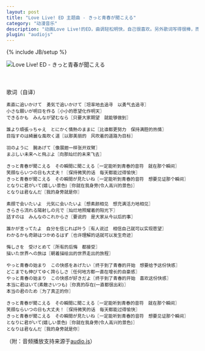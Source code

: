 ```yaml
---
layout: post
title: "Love Live! ED 主题曲 - きっと青春が聞こえる"
category: "动漫音乐"
description: "动画Love Live!的ED，曲调轻松明快，自己很喜欢。另外歌词写得很棒，而且很积极向上，在此推荐给大家。"
plugin: "audiojs"
---
```

{% include JB/setup %}

![Love Live! ED - きっと青春が聞こえる][img_cover]

<div class="post_display" style="height:24px;">
    <audio src="http://f.izt8.com/4230941808/1373851589.mp3" preload="auto"></audio>
</div>

歌词（自译）

<small>素直に追いかけて　勇気で追いかけて〖坦率地去追寻　以勇气去追寻〗  
小さな願いが明日を作る〖小小的愿望化作明天〗  
できるかも　みんなが望むなら〖只要大家期望　就能够做到〗  </small>

<small>誰より頑張っちゃえ　とにかく情熱のままに〖比谁都更努力　保持满腔的热情〗  
目指すのは綺麗な風吹く道〖以那美丽的　风吹着的道路为目标〗    </small>

<small>羽のように　腕あげて〖像展翅一样张开双臂〗  
まぶしい未来へと飛ぶよ〖向那灿烂的未来飞去〗    </small>

<small>きっと青春が聞こえる　その瞬間に聞こえる〖一定能听到青春的音符　就在那个瞬间〗  
笑顔ならいつの日も大丈夫！〖保持微笑的话　每天都能过得愉快〗  
きっと青春が聞こえる　その瞬間が見たいね〖一定能听到青春的音符　想要见证那个瞬间〗  
となりに君がいて(嬉しい景色)〖你就在我身旁(令人高兴的景色)〗  
となりは君なんだ〖我的身旁就是你〗    </small>

<small>素顔で会いたいよ　元気に会いたいよ〖想素颜相见　想充满活力地相见〗  
きらきら流れる陽射しの元で〖灿烂地照耀着的阳光下〗  
話すのは　みんなのこれからさ〖要说的　是大家从今以后的事〗    </small>

<small>誰かが言ってたよ　自分を信じれば叶う〖有人说过　相信自己就可以实现愿望〗  
わかるかも奇跡はつかめるはず〖也许理解的话就可以发生奇迹〗    </small>

<small>悔しさを　受けとめて〖所有的后悔　都接受〗  
描いた世界への旅は〖朝着描绘出的世界走出的旅程〗    </small>

<small>やっと青春の始まり　この快感をあげたい〖终于到了青春的开始　想要给予这份快感〗  
どこまでも伸びてゆく誇らしさ〖任何地方都一直在增长的自豪感〗  
やっと青春の始まり　この快感が好きだよ〖终于到了青春的开始　喜欢这份快感〗  
本当に君はいて(素敵さいつも)〖你真的存在(一直都很出彩)〗  
本当の君のため〖为了真正的你〗    </small>

<small>きっと青春が聞こえる　その瞬間に聞こえる〖一定能听到青春的音符　就在那个瞬间〗  
笑顔ならいつの日も大丈夫！〖保持微笑的话　每天都能过得愉快〗  
きっと青春が聞こえる　その瞬間が見たいね〖一定能听到青春的音符　想要见证那个瞬间〗  
となりに君がいて(嬉しい景色)〖你就在我身旁(令人高兴的景色)〗  
となりは君なんだ〖我的身旁就是你〗    </small>

（附：音频播放支持来源于[audio.js][]）

[img_cover]: {{POSTS_IMG_PATH}}/201304/lovelive_ed_cd_cover.jpg "Love Live! ED - きっと青春が聞こえる"

[audio.js]: http://kolber.github.io/audiojs/ "audio.js"